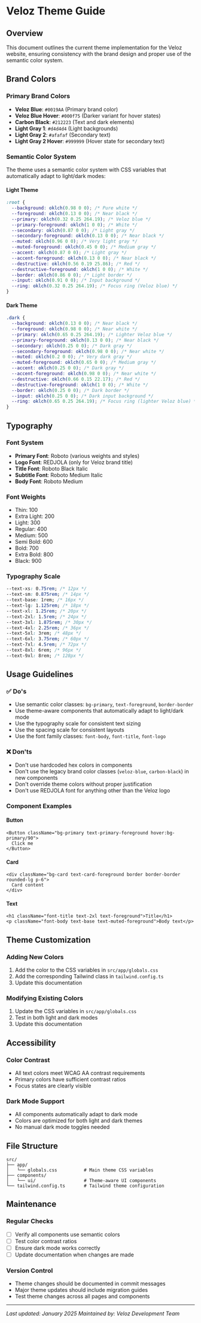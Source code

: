 # Veloz Theme Guide

## Overview

This document outlines the current theme implementation for the Veloz website, ensuring consistency with the brand design and proper use of the semantic color system.

## Brand Colors

### Primary Brand Colors

- **Veloz Blue**: `#0019AA` (Primary brand color)
- **Veloz Blue Hover**: `#000f75` (Darker variant for hover states)
- **Carbon Black**: `#212223` (Text and dark elements)
- **Light Gray 1**: `#d4d4d4` (Light backgrounds)
- **Light Gray 2**: `#afafaf` (Secondary text)
- **Light Gray 2 Hover**: `#999999` (Hover state for secondary text)

### Semantic Color System

The theme uses a semantic color system with CSS variables that automatically adapt to light/dark modes:

#### Light Theme

```css
:root {
  --background: oklch(0.98 0 0); /* Pure white */
  --foreground: oklch(0.13 0 0); /* Near black */
  --primary: oklch(0.32 0.25 264.19); /* Veloz blue */
  --primary-foreground: oklch(1 0 0); /* White */
  --secondary: oklch(0.87 0 0); /* Light gray */
  --secondary-foreground: oklch(0.13 0 0); /* Near black */
  --muted: oklch(0.96 0 0); /* Very light gray */
  --muted-foreground: oklch(0.45 0 0); /* Medium gray */
  --accent: oklch(0.87 0 0); /* Light gray */
  --accent-foreground: oklch(0.13 0 0); /* Near black */
  --destructive: oklch(0.56 0.19 25.86); /* Red */
  --destructive-foreground: oklch(1 0 0); /* White */
  --border: oklch(0.86 0 0); /* Light border */
  --input: oklch(0.91 0 0); /* Input background */
  --ring: oklch(0.32 0.25 264.19); /* Focus ring (Veloz blue) */
}
```

#### Dark Theme

```css
.dark {
  --background: oklch(0.13 0 0); /* Near black */
  --foreground: oklch(0.98 0 0); /* Near white */
  --primary: oklch(0.65 0.25 264.19); /* Lighter Veloz blue */
  --primary-foreground: oklch(0.13 0 0); /* Near black */
  --secondary: oklch(0.25 0 0); /* Dark gray */
  --secondary-foreground: oklch(0.98 0 0); /* Near white */
  --muted: oklch(0.2 0 0); /* Very dark gray */
  --muted-foreground: oklch(0.65 0 0); /* Medium gray */
  --accent: oklch(0.25 0 0); /* Dark gray */
  --accent-foreground: oklch(0.98 0 0); /* Near white */
  --destructive: oklch(0.66 0.15 22.17); /* Red */
  --destructive-foreground: oklch(1 0 0); /* White */
  --border: oklch(0.25 0 0); /* Dark border */
  --input: oklch(0.25 0 0); /* Dark input background */
  --ring: oklch(0.65 0.25 264.19); /* Focus ring (lighter Veloz blue) */
}
```

## Typography

### Font System

- **Primary Font**: Roboto (various weights and styles)
- **Logo Font**: REDJOLA (only for Veloz brand title)
- **Title Font**: Roboto Black Italic
- **Subtitle Font**: Roboto Medium Italic
- **Body Font**: Roboto Medium

### Font Weights

- Thin: 100
- Extra Light: 200
- Light: 300
- Regular: 400
- Medium: 500
- Semi Bold: 600
- Bold: 700
- Extra Bold: 800
- Black: 900

### Typography Scale

```css
--text-xs: 0.75rem; /* 12px */
--text-sm: 0.875rem; /* 14px */
--text-base: 1rem; /* 16px */
--text-lg: 1.125rem; /* 18px */
--text-xl: 1.25rem; /* 20px */
--text-2xl: 1.5rem; /* 24px */
--text-3xl: 1.875rem; /* 30px */
--text-4xl: 2.25rem; /* 36px */
--text-5xl: 3rem; /* 48px */
--text-6xl: 3.75rem; /* 60px */
--text-7xl: 4.5rem; /* 72px */
--text-8xl: 6rem; /* 96px */
--text-9xl: 8rem; /* 128px */
```

## Usage Guidelines

### ✅ Do's

- Use semantic color classes: `bg-primary`, `text-foreground`, `border-border`
- Use theme-aware components that automatically adapt to light/dark mode
- Use the typography scale for consistent text sizing
- Use the spacing scale for consistent layouts
- Use the font family classes: `font-body`, `font-title`, `font-logo`

### ❌ Don'ts

- Don't use hardcoded hex colors in components
- Don't use the legacy brand color classes (`veloz-blue`, `carbon-black`) in new components
- Don't override theme colors without proper justification
- Don't use REDJOLA font for anything other than the Veloz logo

### Component Examples

#### Button

```tsx
<Button className="bg-primary text-primary-foreground hover:bg-primary/90">
  Click me
</Button>
```

#### Card

```tsx
<div className="bg-card text-card-foreground border border-border rounded-lg p-6">
  Card content
</div>
```

#### Text

```tsx
<h1 className="font-title text-2xl text-foreground">Title</h1>
<p className="font-body text-base text-muted-foreground">Body text</p>
```

## Theme Customization

### Adding New Colors

1. Add the color to the CSS variables in `src/app/globals.css`
2. Add the corresponding Tailwind class in `tailwind.config.ts`
3. Update this documentation

### Modifying Existing Colors

1. Update the CSS variables in `src/app/globals.css`
2. Test in both light and dark modes
3. Update this documentation

## Accessibility

### Color Contrast

- All text colors meet WCAG AA contrast requirements
- Primary colors have sufficient contrast ratios
- Focus states are clearly visible

### Dark Mode Support

- All components automatically adapt to dark mode
- Colors are optimized for both light and dark themes
- No manual dark mode toggles needed

## File Structure

```
src/
├── app/
│   └── globals.css          # Main theme CSS variables
├── components/
│   └── ui/                  # Theme-aware UI components
└── tailwind.config.ts       # Tailwind theme configuration
```

## Maintenance

### Regular Checks

- [ ] Verify all components use semantic colors
- [ ] Test color contrast ratios
- [ ] Ensure dark mode works correctly
- [ ] Update documentation when changes are made

### Version Control

- Theme changes should be documented in commit messages
- Major theme updates should include migration guides
- Test theme changes across all pages and components

---

_Last updated: January 2025_
_Maintained by: Veloz Development Team_
